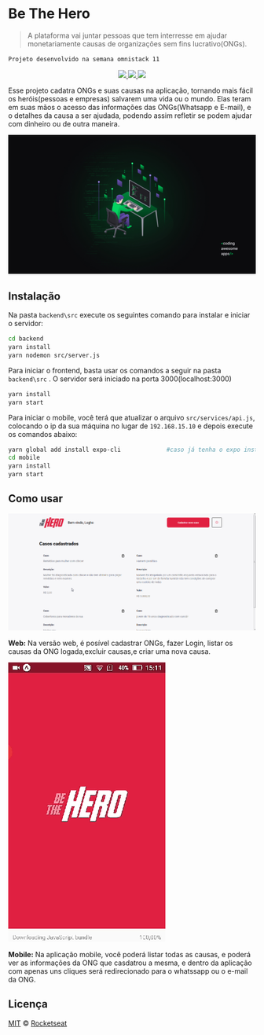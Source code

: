  # Be The Hero
> A plataforma vai juntar pessoas que tem interresse em ajudar monetariamente causas de organizações sem fins lucrativo(ONGs).


```bash
Projeto desenvolvido na semana omnistack 11
```

<p align="center">
  <a aria-label="Versão do Node" href="https://github.com/nodejs/node/blob/master/doc/changelogs/CHANGELOG_V12.md#12.14.1">
    <img src="https://img.shields.io/badge/node.js@lts-12.14.1-informational?logo=Node.JS"></img>
  </a>
  <a aria-label="Versão do React" href="https://github.com/facebook/react/blob/master/CHANGELOG.md#16120-november-14-2019">
    <img src="https://img.shields.io/badge/react-16.12.0-informational?logo=react"></img>
  </a>
  <a aria-label="Versão do Expo" href="https://www.npmjs.com/package/expo-cli/v/3.11.5">
    <img src="https://img.shields.io/badge/expo--CLI-3.11.5-informational?logo=expo"></img>
  </a>
</p>



Esse projeto cadatra ONGs e suas causas na aplicação, tornando mais fácil os heróis(pessoas e empresas) salvarem uma vida ou o mundo. Elas teram em suas mãos o acesso das informações das ONGs(Whatsapp e E-mail), e o detalhes da causa a ser ajudada, podendo assim refletir se podem ajudar com dinheiro ou de outra maneira.

![](./static/OmniStack.jpg)

## Instalação
Na pasta `backend\src` execute os seguintes comando para instalar e iniciar o servidor:
```bash
cd backend
yarn install
yarn nodemon src/server.js
```
Para iniciar o frontend, basta usar os comandos a seguir na pasta `backend\src` . O servidor será iniciado na porta 3000(localhost:3000)
```bash
yarn install
yarn start
```

Para iniciar o mobile, você terá que atualizar o arquivo `src/services/api.js`, colocando o ip da sua máquina no lugar de `192.168.15.10` e depois execute os comandos abaixo:
```bash
yarn global add install expo-cli             #caso já tenha o expo instalado no seu pc, não use esse comando
cd mobile
yarn install
yarn start
```

## Como usar

![](./static/frontend.gif)

**Web:**
Na versão web, é posível cadastrar ONGs, fazer Login, listar os causas da ONG logada,excluir causas,e criar uma nova causa.

![](./static/mobile.gif)

**Mobile:**
Na aplicação mobile, você poderá listar todas as causas, e poderá ver as informações da ONG que casdatrou a mesma, e dentro da aplicação com apenas uns cliques será redirecionado para o whatssapp ou o e-mail da ONG.


## Licença

[MIT](./LICENSE) &copy; [Rocketseat](https://rocketseat.com.br/)

